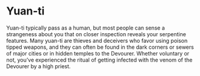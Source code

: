 # Yuan-ti

Yuan-ti typically pass as a human, but most people can sense a strangeness about you that on closer inspection reveals your serpentine features. Many yuan-ti are thieves and deceivers who favor using poison tipped weapons, and they can often be found in the dark corners or sewers of major cities or in hidden temples to the Devourer. Whether voluntary or not, you’ve experienced the ritual of getting infected with the venom of the Devourer by a high priest.
